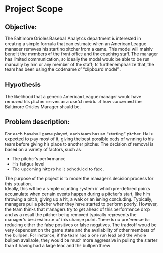 # Project Scope 
## Objective: 
The Baltimore Orioles Baseball Analytics department is interested in creating a simple formula that can estimate when an American League manager removes his starting pitcher from a game. This model will mainly benefit the members of the front office and the coaching staff. 
The manager has limited communication, so ideally the model would be able to be run manually by him or any member of the staff; to further emphasize that, the team has been using the codename of “clipboard model” . 
## Hypothesis 
The likelihood that a generic American League manager would have removed his pitcher serves as a useful metric of how concerned the Baltimore Orioles Manager should be. 
## Problem description: 
For each baseball game played, each team has an “starting” pitcher. He is expected to play most of it, giving the best possible odds of winning to his team before giving his place to another pitcher. 
The decision of removal is based on a variety of factors, such as: 
* The pitcher’s performance 
* His fatigue level 
* The upcoming hitters he is scheduled to face.

The purpose of the project is to model the manager’s decision process for this situation.  
Ideally, this will be a simple counting system in which pre-defined points accumulate when certain events happen during a pitcher’s start, like him throwing a pitch, giving up a hit, a walk or an inning concluding. 
Typically, managers pull a pitcher when they have started to perform poorly. However, the team thinks that managers try to get ahead of this performance drop and as a result the pitcher being removed typically represents the manager's best estimate of this change point. 
There is no preference for reducing either the false positives or false negatives. The tradeoff would be very dependent on the game state and the availability of other members of the bullpen. For instance, if the team has a one run lead and the 
whole bullpen available, they would be much more aggressive in pulling the starter than if having had a large lead and the bullpen threw